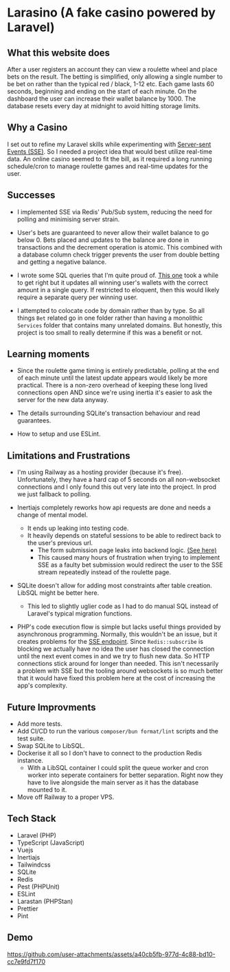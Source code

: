 # Larasino (A fake casino powered by Laravel)

## What this website does

After a user registers an account they can view a roulette wheel and place bets on the result. The betting is simplified, only allowing a single number to be bet on rather than the typical red / black, 1-12 etc. Each game lasts 60 seconds, beginning and ending on the start of each minute. On the dashboard the user can increase their wallet balance by 1000. The database resets every day at midnight to avoid hitting storage limits.

## Why a Casino

I set out to refine my Laravel skills while experimenting with [Server-sent Events (SSE)](https://developer.mozilla.org/en-US/docs/Web/API/Server-sent_events).
So I needed a project idea that would best utilize real-time data.
An online casino seemed to fit the bill, as it required a long running schedule/cron to manage roulette games and real-time updates for the user.

## Successes

- I implemented SSE via Redis' Pub/Sub system, reducing the need for polling and minimising server strain.

- User's bets are guaranteed to never allow their wallet balance to go below 0. Bets placed and updates to the balance are done in transactions and the decrement operation is atomic. This combined with a database column check trigger prevents the user from double betting and getting a negative balance.

- I wrote some SQL queries that I'm quite proud of. [This one](https://github.com/Colonel-Sandvich/roulette/blob/master/app/Jobs/ProcessBets.php#L46) took a while to get right but it updates all winning user's wallets with the correct amount in a single query. If restricted to eloquent, then this would likely require a separate query per winning user.

- I attempted to colocate code by domain rather than by type. So all things `Bet` related go in one folder rather than having a monolithic `Services` folder that contains many unrelated domains.
  But honestly, this project is too small to really determine if this was a benefit or not.

## Learning moments

- Since the roulette game timing is entirely predictable, polling at the end of each minute until the latest update appears would likely be more practical. There is a non-zero overhead of keeping these long lived connections open AND since we're using inertia it's easier to ask the server for the new data anyway.

- The details surrounding SQLite's transaction behaviour and read guarantees.

- How to setup and use ESLint.

## Limitations and Frustrations

- I'm using Railway as a hosting provider (because it's free). Unfortunately, they have a hard cap of 5 seconds on all non-websocket connections and I only found this out very late into the project.
  In prod we just fallback to polling.

- Inertiajs completely reworks how api requests are done and needs a change of mental model.

    - It ends up leaking into testing code.
    - It heavily depends on stateful sessions to be able to redirect back to the user's previous url.
        - The form submission page leaks into backend logic. [(See here)](https://github.com/Colonel-Sandvich/roulette/blob/master/app/Http/Controllers/WalletController.php#L22)
        - This caused many hours of frustration when trying to implement SSE as a faulty bet submission would redirect the user to the SSE stream repeatedly instead of the roulette page.

- SQLite doesn't allow for adding most constraints after table creation. LibSQL might be better here.

    - This led to slightly uglier code as I had to do manual SQL instead of Laravel's typical migration functions.

- PHP's code execution flow is simple but lacks useful things provided by asynchronous programming. Normally, this wouldn't be an issue, but it creates problems for the [SSE endpoint](https://github.com/Colonel-Sandvich/roulette/blob/master/app/Http/Controllers/RouletteController.php#L70-L82). Since `Redis::subscribe` is blocking we actually have no idea the user has closed the connection until the next event comes in and we try to flush new data. So HTTP connections stick around for longer than needed. This isn't necessarily a problem with SSE but the tooling around websockets is so much better that it would have fixed this problem here at the cost of increasing the app's complexity.

## Future Improvments

- Add more tests.
- Add CI/CD to run the various `composer/bun format/lint` scripts and the test suite.
- Swap SQLite to LibSQL.
- Dockerise it all so I don't have to connect to the production Redis instance.
    - With a LibSQL container I could split the queue worker and cron worker into seperate containers for better separation. Right now they have to live alongside the main server as it has the database mounted to it.
- Move off Railway to a proper VPS.

## Tech Stack

- Laravel (PHP)
- TypeScript (JavaScript)
- Vuejs
- Inertiajs
- Tailwindcss
- SQLite
- Redis
- Pest (PHPUnit)
- ESLint
- Larastan (PHPStan)
- Prettier
- Pint

## Demo

https://github.com/user-attachments/assets/a40cb5fb-977d-4c88-bd10-cc7e9fd7f170


